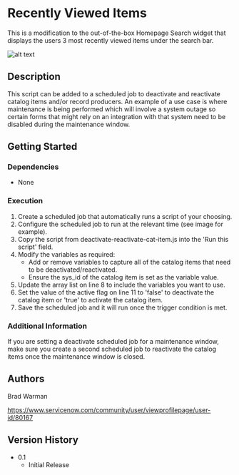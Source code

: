 
# Recently Viewed Items

This is a modification to the out-of-the-box Homepage Search widget that displays the users 3 most recently viewed items under the search bar.

![alt text](https://github.com/captainbraddles/code-snippets/blob/554df81b4d4ca9e73efd1e4368842b1d87acb425/Service%20Portal%20Widgets/Recently%20Viewed%20Items/Recently%20viewed%20widget.png)

## Description

This script can be added to a scheduled job to deactivate and reactivate catalog items and/or record producers. An example of a use case is where maintenance is being performed which will involve a system outage so certain forms that might rely on an integration with that system need to be disabled during the maintenance window.

## Getting Started

### Dependencies

* None

### Execution

1. Create a scheduled job that automatically runs a script of your choosing.
2. Configure the scheduled job to run at the relevant time (see image for example).
3. Copy the script from deactivate-reactivate-cat-item.js into the 'Run this script' field.
4. Modify the variables as required:
    * Add or remove variables to capture all of the catalog items that need to be deactivated/reactivated.
    * Ensure the sys_id of the catalog item is set as the variable value.
5. Update the array list on line 8 to include the variables you want to use.
6. Set the value of the active flag on line 11 to 'false' to deactivate the catalog item or 'true' to activate the catalog item.
7. Save the scheduled job and it will run once the trigger condition is met.

### Additional Information
If you are setting a deactivate scheduled job for a maintenance window, make sure you create a second scheduled job to reactivate the catalog items once the maintenance window is closed.

## Authors

Brad Warman

https://www.servicenow.com/community/user/viewprofilepage/user-id/80167

## Version History

* 0.1
    * Initial Release
